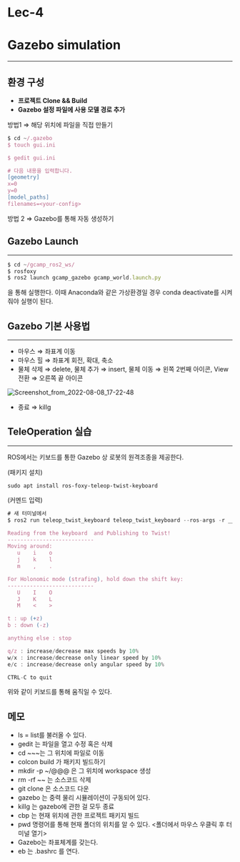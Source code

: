 # Lec-4

# Gazebo simulation

---

## 환경 구성

- **프로젝트 Clone && Build**
- **Gazebo 설정 파일에 사용 모델 경로 추가**

방법1 ⇒ 해당 위치에 파일을 직접 만들기

```jsx
$ cd ~/.gazebo
$ touch gui.ini

$ gedit gui.ini

# 다음 내용을 입력합니다.
[geometry]
x=0
y=0
[model_paths]
filenames=<your-config>
```

방법 2 ⇒ Gazebo를 통해 자동 생성하기

## Gazebo Launch

---

```jsx
$ cd ~/gcamp_ros2_ws/
$ rosfoxy
$ ros2 launch gcamp_gazebo gcamp_world.launch.py
```

을 통해 실행한다. 이때 Anaconda와 같은 가상환경일 경우 conda deactivate를 시켜줘야 실행이 된다.

## Gazebo 기본 사용법

---

- 마우스 ⇒ 좌표계 이동
- 마우스 힐 ⇒ 좌표계 회전, 확대, 축소
- 물체 삭제 ⇒ delete, 물체 추가 ⇒ insert, 물체 이동 ⇒ 왼쪽 2번째 아이콘, View 전환 ⇒ 오른쪽 끝 아이콘

![Screenshot_from_2022-08-08_17-22-48](https://user-images.githubusercontent.com/82068871/185959549-c77c4fb6-94fa-407e-8e99-3ee258c12816.png)


- 종료 ⇒ killg

## TeleOperation 실습

---

ROS에서는 키보드를 통한 Gazebo 상 로봇의 원격조종을 제공한다.

(패키지 설치)

`sudo apt install ros-foxy-teleop-twist-keyboard`

(커멘드 입력)

```jsx
# 새 터미널에서
$ ros2 run teleop_twist_keyboard teleop_twist_keyboard --ros-args -r __ns:=/skidbot

Reading from the keyboard  and Publishing to Twist!
---------------------------
Moving around:
   u    i    o
   j    k    l
   m    ,    .

For Holonomic mode (strafing), hold down the shift key:
---------------------------
   U    I    O
   J    K    L
   M    <    >

t : up (+z)
b : down (-z)

anything else : stop

q/z : increase/decrease max speeds by 10%
w/x : increase/decrease only linear speed by 10%
e/c : increase/decrease only angular speed by 10%

CTRL-C to quit
```

위와 같이 키보드를 통해 움직일 수 있다.

## 메모

- ls = list를 불러올 수 있다.
- gedit  는 파일을 열고 수정 혹은 삭제
- cd ~~~는 그 위치에 파일로 이동
- colcon build 가 패키지 빌드하기
- mkdir -p ~/@@@ 은 그 위치에 workspace 생성
- rm -rf ~~ 는 소스코드 삭제
- git clone  은 소스코드 다운
- gazebo 는 중력 물리 시뮬레이션이 구동되어 있다.
- killg 는 gazebo에 관한 걸 모두 종료
- cbp 는 현재 위치에 관한 프로젝트 패키지 빌드
- pwd 명령어를 통해 현재 폴더의 위치를 알 수 있다. <폴더에서 마우스 우클릭 후 터미널 열기>
- Gazebo는 좌표체계를 갖는다.
- eb 는 .bashrc 를 연다.
